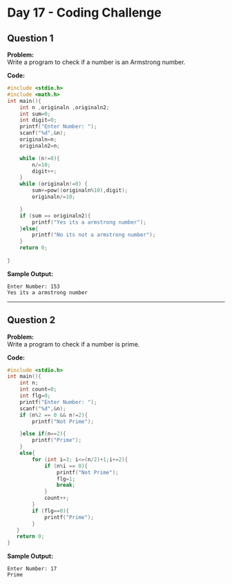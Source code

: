 # Day 17 - Coding Challenge

## Question 1  
**Problem:**  
Write a program to check if a number is an Armstrong number.

**Code:**  
```c
#include <stdio.h>
#include <math.h>
int main(){
    int n ,originaln ,originaln2;
    int sum=0;
    int digit=0;
    printf("Enter Number: ");
    scanf("%d",&n);
    originaln=n;
    originaln2=n;

    while (n!=0){
        n/=10;
        digit++;
    }
    while (originaln!=0) {
        sum+=pow((originaln%10),digit);
        originaln/=10;

    }
    if (sum == originaln2){
        printf("Yes its a armstrong number");
    }else{
        printf("No its not a armstrong number");
    }
    return 0;
    
}
```

**Sample Output:**  
```
Enter Number: 153 
Yes its a armstrong number
```

---

## Question 2  
**Problem:**  
Write a program to check if a number is prime.

**Code:**  
```c
#include <stdio.h>
int main(){
    int n;
    int count=0;
    int flg=0;
    printf("Enter Number: ");
    scanf("%d",&n);
    if (n%2 == 0 && n!=2){
        printf("Not Prime");

    }else if(n==2){
        printf("Prime");
    }
    else{
        for (int i=3; i<=(n/2)+1;i+=2){
            if (n%i == 0){
                printf("Not Prime");
                flg=1;
                break;
            }
            count++;
        }
        if (flg==0){
            printf("Prime");
        }
   }
   return 0;
}
```

**Sample Output:**  
```
Enter Number: 17
Prime
```

